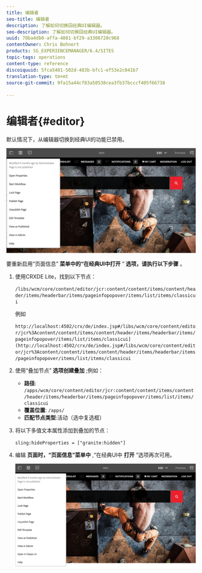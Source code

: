 ```yaml
---
title: 编辑者
seo-title: 编辑者
description: 了解如何切换回经典UI编辑器。
seo-description: 了解如何切换回经典UI编辑器。
uuid: 78ba4db0-affa-4081-bf29-a3306720c968
contentOwner: Chris Bohnert
products: SG_EXPERIENCEMANAGER/6.4/SITES
topic-tags: operations
content-type: reference
discoiquuid: 5fca5401-502d-483b-bfc1-ef53e2c041b7
translation-type: tm+mt
source-git-commit: 9fa15a44cf83a50538cea3fb37bcccf405f66738

---
```



# 编辑者{#editor}

默认情况下，从编辑器切换到经典UI的功能已禁用。

![chlimage_1-9](assets/chlimage_1-9.png)

要重新启用“页面信息” **菜单中的“在经典UI中打开** ” **选项，请执行以下步骤** 。

1. 使用CRXDE Lite，找到以下节点：

   `/libs/wcm/core/content/editor/jcr:content/content/items/content/header/items/headerbar/items/pageinfopopover/items/list/items/classicui`

   例如

   `http://localhost:4502/crx/de/index.jsp#/libs/wcm/core/content/editor/jcr%3Acontent/content/items/content/header/items/headerbar/items/pageinfopopover/items/list/items/classicui](http://localhost:4502/crx/de/index.jsp#/libs/wcm/core/content/editor/jcr%3Acontent/content/items/content/header/items/headerbar/items/pageinfopopover/items/list/items/classicui`

1. 使用“叠加节点” **选项创建叠加** ;例如：

   * **路径**: `/apps/wcm/core/content/editor/jcr:content/content/items/content/header/items/headerbar/items/pageinfopopover/items/list/items/classicui`
   * **覆盖位置**: `/apps/`
   * **匹配节点类型**:活动（选中复选框）

1. 将以下多值文本属性添加到叠加的节点：

   `sling:hideProperties = ["granite:hidden"]`

1. 编辑 **页面时，“页面信息”菜单中** ,“在经典UI中 **打开** ”选项再次可用。

   ![chlimage_1-10](assets/chlimage_1-10.png)

